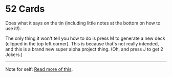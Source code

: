 # 52 Cards

Does what it says on the tin (including little notes at the bottom on how to use it!).

The only thing it won't tell you how to do is press M to generate a new deck (clipped in the top left corner). This is because that's not really intended, and this is a brand new super alpha project thing. (Oh, and press J to get 2 Jokers.)

---

Note for self: [Read more of this](https://en.wikipedia.org/wiki/Standard_52-card_deck).
